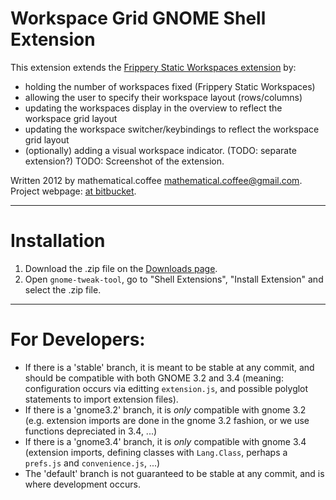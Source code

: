 # Workspace Grid GNOME Shell Extension

This extension extends the [Frippery Static Workspaces extension](https://extensions.gnome.org/extension/12/static-workspaces/) by:

* holding the number of workspaces fixed (Frippery Static Workspaces)
* allowing the user to specify their workspace layout (rows/columns)
* updating the workspaces display in the overview to reflect the workspace grid layout
* updating the workspace switcher/keybindings to reflect the workspace grid layout
* (optionally) adding a visual workspace indicator. (TODO: separate extension?)
TODO: 
Screenshot of the extension.

Written 2012 by mathematical.coffee [mathematical.coffee@gmail.com](mailto:mathematical.coffee@gmail.com?subject=workspace-grid%20question).   
Project webpage: [at  bitbucket](https://bitbucket.org/mathematicalcoffee/workspace-grid-gnome-shell-extension).

---

# Installation

1. Download the .zip file on the [Downloads page](https://bitbucket.org/mathematicalcoffee/workspace-grid-gnome-shell-extension/downloads).
2. Open `gnome-tweak-tool`, go to "Shell Extensions", "Install Extension" and select the .zip file.

---

# For Developers:

* If there is a 'stable' branch, it is meant to be stable at any commit, and should be compatible with both GNOME 3.2 and 3.4 (meaning: configuration occurs via editting `extension.js`, and possible polyglot statements to import extension files).
* If there is a 'gnome3.2' branch, it is *only* compatible with gnome 3.2 (e.g. extension imports are done in the gnome 3.2 fashion, or we use functions depreciated in 3.4, ...)
* If there is a 'gnome3.4' branch, it is *only* compatible with gnome 3.4 (extension imports, defining classes with `Lang.Class`, perhaps a `prefs.js` and `convenience.js`, ...)
* The 'default' branch is not guaranteed to be stable at any commit, and is where development occurs.
